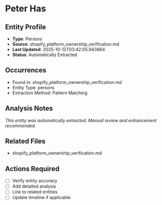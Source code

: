 # Peter Has

## Entity Profile
- **Type**: Persons
- **Source**: shopify_platform_ownership_verification.md
- **Last Updated**: 2025-10-12T03:42:05.943864
- **Status**: Automatically Extracted

## Occurrences
- Found in: shopify_platform_ownership_verification.md
- Entity Type: persons
- Extraction Method: Pattern Matching

## Analysis Notes
*This entity was automatically extracted. Manual review and enhancement recommended.*

## Related Files
- shopify_platform_ownership_verification.md

## Actions Required
- [ ] Verify entity accuracy
- [ ] Add detailed analysis
- [ ] Link to related entities
- [ ] Update timeline if applicable

